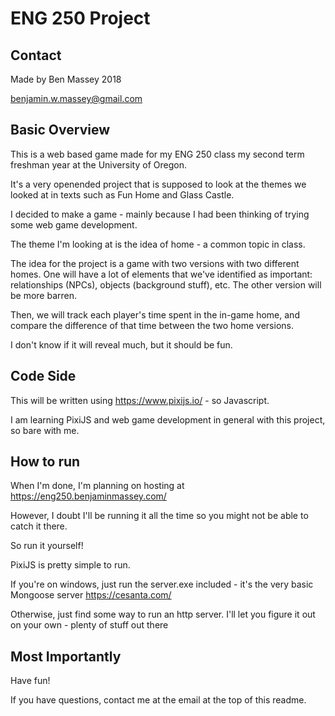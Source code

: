 # ENG 250 Project

## Contact

Made by Ben Massey 2018

benjamin.w.massey@gmail.com

## Basic Overview

This is a web based game made for my ENG 250 class my second term freshman year at the University of Oregon.

It's a very openended project that is supposed to look at the themes we looked at in texts such as Fun Home and Glass Castle.

I decided to make a game - mainly because I had been thinking of trying some web game development.

The theme I'm looking at is the idea of home - a common topic in class.

The idea for the project is a game with two versions with two different homes. One will have a lot of elements that we've identified as important: relationships (NPCs), objects (background stuff), etc. The other version will be more barren.

Then, we will track each player's time spent in the in-game home, and compare the difference of that time between the two home versions.

I don't know if it will reveal much, but it should be fun.

## Code Side

This will be written using https://www.pixijs.io/ - so Javascript.

I am learning PixiJS and web game development in general with this project, so bare with me.

## How to run

When I'm done, I'm planning on hosting at https://eng250.benjaminmassey.com/

However, I doubt I'll be running it all the time so you might not be able to catch it there.

So run it yourself!

PixiJS is pretty simple to run.

If you're on windows, just run the server.exe included - it's the very basic Mongoose server https://cesanta.com/

Otherwise, just find some way to run an http server. I'll let you figure it out on your own - plenty of stuff out there

## Most Importantly

Have fun! 

If you have questions, contact me at the email at the top of this readme.